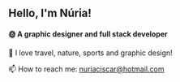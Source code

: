 ## Hello, I'm Núria!

 #### 🌞 A graphic designer and full stack developer  

🌿 I love travel, nature, sports and graphic design!<br />

📫 How to reach me: nuriaciscar@hotmail.com
